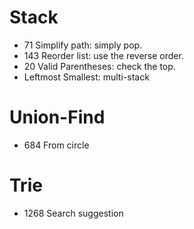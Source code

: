 # Stack
- 71 Simplify path: simply pop.
- 143 Reorder list: use the reverse order.
- 20 Valid Parentheses: check the top.
- Leftmost Smallest: multi-stack

# Union-Find
- 684 From circle 


# Trie
- 1268 Search suggestion